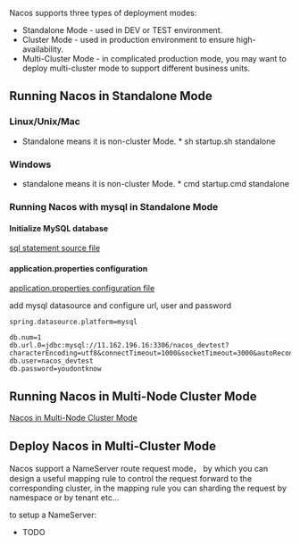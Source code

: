Nacos supports three types of deployment modes:

* Standalone Mode - used in DEV or TEST environment.
* Cluster Mode - used in production environment to ensure high-availability.
* Multi-Cluster Mode - in complicated production mode, you may want to deploy multi-cluster mode to support different business units.


## Running Nacos in Standalone Mode
### Linux/Unix/Mac
* Standalone means it is non-cluster Mode. * 
sh startup.sh standalone

### Windows
* standalone means it is non-cluster Mode. * 
cmd startup.cmd standalone

### Running Nacos with mysql in Standalone Mode
#### Initialize MySQL database

[sql statement source file](https://github.com/alibaba/nacos/blob/master/distribution/conf/nacos-mysql.sql)

#### application.properties configuration

[application.properties configuration file](https://github.com/alibaba/nacos/blob/master/distribution/conf/application.properties)

add mysql datasource and configure url, user and password 

```
spring.datasource.platform=mysql

db.num=1
db.url.0=jdbc:mysql://11.162.196.16:3306/nacos_devtest?characterEncoding=utf8&connectTimeout=1000&socketTimeout=3000&autoReconnect=true
db.user=nacos_devtest
db.password=youdontknow
```

## Running Nacos in Multi-Node Cluster Mode

[Nacos in Multi-Node Cluster Mode](https://nacos.io/en-us/docs/cluster-mode-quick-start.html)


## Deploy Nacos in Multi-Cluster Mode

Nacos support a NameServer route request mode， by which you can design a useful mapping rule to control the request forward to the corresponding cluster, in the mapping rule you can sharding the request by namespace or by tenant etc...

to setup a NameServer:

* TODO
